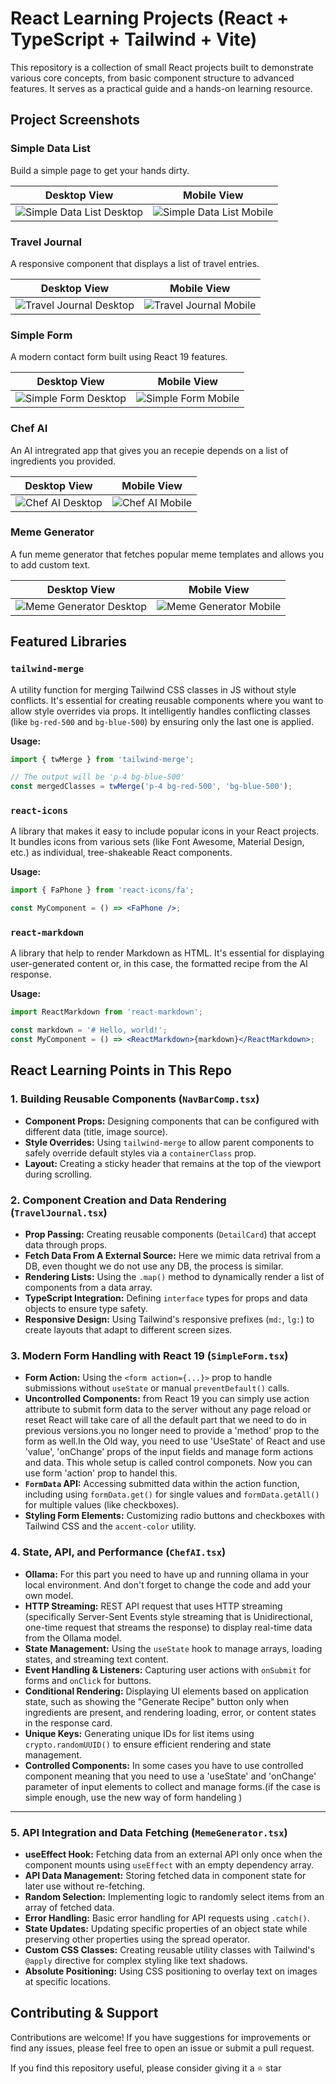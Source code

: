 # React Learning Projects (React + TypeScript + Tailwind + Vite)

This repository is a collection of small React projects built to demonstrate various core concepts, from basic component structure to advanced features. It serves as a practical guide and a hands-on learning resource.

## Project Screenshots

### Simple Data List
Build a simple page to get your hands dirty.

| Desktop View | Mobile View |
| :---: | :---: |
| ![Simple Data List Desktop](./public/simple_list/desktop.jpeg) | ![Simple Data List Mobile](./public/simple_list/mobile.jpeg) |

### Travel Journal
A responsive component that displays a list of travel entries.

| Desktop View | Mobile View |
| :---: | :---: |
| ![Travel Journal Desktop](./public/travel_journal/desktop.jpeg) | ![Travel Journal Mobile](./public/travel_journal/mobile.jpeg) |

### Simple Form
A modern contact form built using React 19 features.

| Desktop View | Mobile View |
| :---: | :---: |
| ![Simple Form Desktop](./public/simple_form/desktop.jpeg) | ![Simple Form Mobile](./public/simple_form/mobile.jpeg) |

### Chef AI
An AI intregrated app that gives you an recepie depends on a list of ingredients you provided.

| Desktop View | Mobile View |
| :---: | :---: |
| ![Chef AI Desktop](./public/chef_ai/desktop.jpeg) | ![Chef AI Mobile](./public/chef_ai/mobile.jpeg) |

### Meme Generator
A fun meme generator that fetches popular meme templates and allows you to add custom text.

| Desktop View | Mobile View |
| :---: | :---: |
| ![Meme Generator Desktop](./public/meme_generator/desktop.jpeg) | ![Meme Generator Mobile](./public/meme_generator/mobile.jpeg) |


## Featured Libraries

### `tailwind-merge`
A utility function for merging Tailwind CSS classes in JS without style conflicts. It's essential for creating reusable components where you want to allow style overrides via props. It intelligently handles conflicting classes (like `bg-red-500` and `bg-blue-500`) by ensuring only the last one is applied.

**Usage:**
```jsx
import { twMerge } from 'tailwind-merge';

// The output will be 'p-4 bg-blue-500'
const mergedClasses = twMerge('p-4 bg-red-500', 'bg-blue-500'); 
```

### `react-icons`
A library that makes it easy to include popular icons in your React projects. It bundles icons from various sets (like Font Awesome, Material Design, etc.) as individual, tree-shakeable React components.

**Usage:**
```jsx
import { FaPhone } from 'react-icons/fa';

const MyComponent = () => <FaPhone />;
```
### `react-markdown`
A library that help to render Markdown as HTML. It's essential for displaying user-generated content or, in this case, the formatted recipe from the AI response.

**Usage:**
```jsx
import ReactMarkdown from 'react-markdown';

const markdown = '# Hello, world!';
const MyComponent = () => <ReactMarkdown>{markdown}</ReactMarkdown>;
```

## React Learning Points in This Repo

### 1. Building Reusable Components (`NavBarComp.tsx`)
- **Component Props:** Designing components that can be configured with different data (title, image source).
- **Style Overrides:** Using `tailwind-merge` to allow parent components to safely override default styles via a `containerClass` prop.
- **Layout:** Creating a sticky header that remains at the top of the viewport during scrolling.

### 2. Component Creation and Data Rendering (`TravelJournal.tsx`)
- **Prop Passing:** Creating reusable components (`DetailCard`) that accept data through props.
- **Fetch Data From A External Source:** Here we mimic data retrival from a DB, even thought we do not use any DB, the process is similar.
- **Rendering Lists:** Using the `.map()` method to dynamically render a list of components from a data array.
- **TypeScript Integration:** Defining `interface` types for props and data objects to ensure type safety.
- **Responsive Design:** Using Tailwind's responsive prefixes (`md:`, `lg:`) to create layouts that adapt to different screen sizes.

### 3. Modern Form Handling with React 19 (`SimpleForm.tsx`)
- **Form Action:** Using the `<form action={...}>` prop to handle submissions without `useState` or manual `preventDefault()` calls.
- **Uncontrolled Components:**  from React 19 you can simply use action attribute to submit form data 
    to the server without any page reload or reset React will take care of all the 
    default part that we need to do in previous versions.you no longer need to provide 
    a 'method' prop to the form as well.In the Old way, you need to use 'UseState' of React and
    use 'value', 'onChange' props of the input fields and manage form actions and data.
    This whole setup is called control componets. Now you can use form 'action' prop to handel this.
- **`FormData` API:** Accessing submitted data within the action function, including using `formData.get()` for single values and `formData.getAll()` for multiple values (like checkboxes).
- **Styling Form Elements:** Customizing radio buttons and checkboxes with Tailwind CSS and the `accent-color` utility.

### 4. State, API, and Performance (`ChefAI.tsx`)
- **Ollama:** For this part you need to have up and running ollama in your local environment. And don't forget to change the code and add your own model.
- **HTTP Streaming:** REST API request that uses HTTP streaming (specifically Server-Sent Events style streaming that is Unidirectional, one-time request that streams the response) to display real-time data from the Ollama model.
- **State Management:** Using the `useState` hook to manage arrays, loading states, and streaming text content.
- **Event Handling & Listeners:** Capturing user actions with `onSubmit` for forms and `onClick` for buttons.
- **Conditional Rendering:** Displaying UI elements based on application state, such as showing the "Generate Recipe" button only when ingredients are present, and rendering loading, error, or content states in the response card.
- **Unique Keys:** Generating unique IDs for list items using `crypto.randomUUID()` to ensure efficient rendering and state management.
- **Controlled Components:** In some cases you have to use controlled component meaning that you need to use a 'useState' and 'onChange' parameter of input elements to collect and manage forms.(if the case is simple enough, use the new way of form handeling )
---

### 5. API Integration and Data Fetching (`MemeGenerator.tsx`)
- **useEffect Hook:** Fetching data from an external API only once when the component mounts using `useEffect` with an empty dependency array.
- **API Data Management:** Storing fetched data in component state for later use without re-fetching.
- **Random Selection:** Implementing logic to randomly select items from an array of fetched data.
- **Error Handling:** Basic error handling for API requests using `.catch()`.
- **State Updates:** Updating specific properties of an object state while preserving other properties using the spread operator.
- **Custom CSS Classes:** Creating reusable utility classes with Tailwind's `@apply` directive for complex styling like text shadows.
- **Absolute Positioning:** Using CSS positioning to overlay text on images at specific locations.

## Contributing & Support

Contributions are welcome! If you have suggestions for improvements or find any issues, please feel free to open an issue or submit a pull request.

If you find this repository useful, please consider giving it a ⭐ star